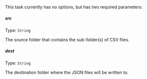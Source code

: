This task currently has no options, but has two required parameters:

##### src
Type: `String`

The source folder that contains the sub-folder(s) of CSV files.

##### dest
Type: `String`

The destination folder where the JSON files will be written to.
